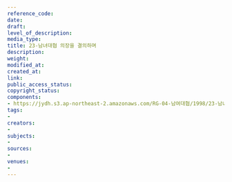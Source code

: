 ```yaml
---
reference_code: 
date: 
draft: 
level_of_description: 
media_type: 
title: 23-남녀대협 의장을 결의하며
description: 
weight: 
modified_at: 
created_at: 
link: 
public_access_status: 
copyright_status: 
components:
- https://jydh.s3.ap-northeast-2.amazonaws.com/RG-04-남여대협/1998/23-남녀대협+의장을+결의하며.pdf
tags:
- 
creators:
- 
subjects:
- 
sources:
- 
venues:
- 
---
```

